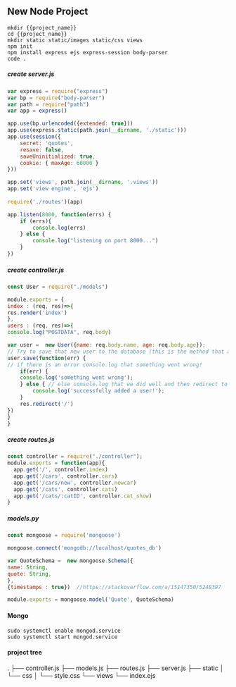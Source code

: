 ##  New Node Project
```console
mkdir {{project_name}}
cd {{project_name}}
mkdir static static/images static/css views
npm init
npm install express ejs express-session body-parser
code .
```
##### create server.js
```javascript
var express = require("express")
var bp = require("body-parser")
var path = require("path")
var app = express()

app.use(bp.urlencoded({extended: true}))
app.use(express.static(path.join(__dirname, './static')))
app.use(session({
    secret: 'quotes',
    resave: false,
    saveUninitialized: true,
    cookie: { maxAge: 60000 }
}))

app.set('views', path.join(__dirname, '.views'))
app.set('view engine', 'ejs')
  
require('./routes')(app)

app.listen(8000, function(errs) {
    if (errs){
        console.log(errs)
    } else {
        console.log("listening on port 8000...")
    }
})
```
##### create controller.js
```javascript
const User = require("./models")

module.exports = {
index : (req, res)=>{
res.render('index')
},
users : (req, res)=>{
console.log("POSTDATA", req.body)

var user =  new User({name: req.body.name, age: req.body.age});
// Try to save that new user to the database (this is the method that actually inserts into the db) and run a callback function with an error (if any) from the operation.
user.save(function(err) {
// if there is an error console.log that something went wrong!
    if(err) {
	console.log('something went wrong');
    } else { // else console.log that we did well and then redirect to the root route
        console.log('successfully added a user!');
    }
    res.redirect('/')
})
}
}
```
##### create routes.js
```javascript
const controller = require("./controller");
module.exports = function(app){
  app.get('/', controller.index)
  app.get('/cars', controller.cars)
  app.get('/cars/new', controller.newcar)
  app.get('/cats', controller.cats)
  app.get('/cats/:catID', controller.cat_show)
}
```
##### models.py
```javascript
const mongoose = require('mongoose')

mongoose.connect('mongodb://localhost/quotes_db')

var QuoteSchema =  new mongoose.Schema({
name: String,
quote: String,
},
{timestamps : true})  //https://stackoverflow.com/a/15147350/5248397

module.exports = mongoose.model('Quote', QuoteSchema)
```

#### Mongo
```console
sudo systemctl enable mongod.service
sudo systemctl start mongod.service
```
#### project tree
.
├── controller.js
├── models.js
├── routes.js
├── server.js
├── static
│   └── css
│       └── style.css
└── views
    └── index.ejs
<!--stackedit_data:
eyJoaXN0b3J5IjpbLTEzODg5NDg3ODAsLTE5ODE3Mzc4MTksNj
A2NTMzMjkyLC0xOTI4NDc3MDE2LC01NTUyOTI4MDIsMTQxMDY5
NjU3NCwtNDM2NzAzNTU2LDEzNDIxNzAxMzUsMTU3NjQ4NDY0OC
w3MzA5OTgxMTZdfQ==
-->